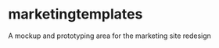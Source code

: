 marketingtemplates
==================

A mockup and prototyping area for the marketing site redesign
